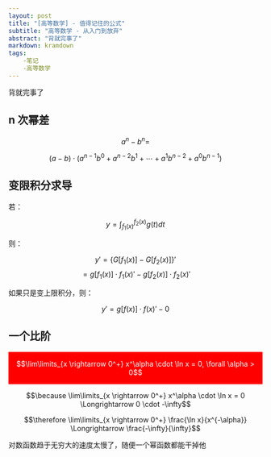 ```yaml
---
layout: post
title: "[高等数学] - 值得记住的公式"
subtitle: "高等数学 - 从入门到放弃"
abstract: "背就完事了"
markdown: kramdown
tags:
    -笔记
    -高等数学
---
```


背就完事了

## n 次幂差

$$a^n-b^n=$$

$$(a-b)\cdot(a^{n-1} b^0+a^{n-2} b^1+\cdots+a^1b^{n-2}+a^0b^{n-1})$$

## 变限积分求导

若：

$$y=\int_{f_1(x)}^{f_2(x)}g(t)dt$$

则：

$$y'=\left\{ G[f_1(x)]-G[f_2(x)] \right\}'$$
$$=g[f_1(x)]\cdot f_1(x)'-g[f_2(x)]\cdot f_2(x)' $$

如果只是变上限积分，则：

$$y'=g[f(x)]\cdot f(x)'-0 $$

## 一个比阶
<div style="background:red; color:white; padding:1px">

$$\lim\limits_{x \rightarrow 0^+} x^\alpha \cdot \ln x = 0, \forall \alpha > 0$$

</div>


$$\because \lim\limits_{x \rightarrow 0^+} x^\alpha \cdot \ln x = 0 \Longrightarrow 0 \cdot -\infty$$

$$\therefore \lim\limits_{x \rightarrow 0^+} \frac{\ln x}{x^{-\alpha}} \Longrightarrow \frac{-\infty}{\infty}$$

对数函数趋于无穷大的速度太慢了，随便一个幂函数都能干掉他
